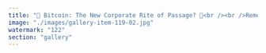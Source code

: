 ```yaml
---
title: "🚀 Bitcoin: The New Corporate Rite of Passage? 🥸<br /><br />Remember when climbing the career ladder meant mastering Excel macros or surviving your first team offsite? Well, that's so 2015. Today’s rite of passage: buying Bitcoin, holding through a dip, and explaining your investment thesis to your skeptical aunt at Thanksgiving.<br /><br />Initiation goes like this:<br />1. “It’s digital gold!” you proclaim, eyes shimmering with hope.<br />2. Market dips 30%. Existential reflection intensifies.<br />3. You Google “What is a seed phrase?” at 2am.<br />4. You tweet diamond hands, but your palms are sweating.<br />5. Eventually, you emerge: not rich, but now fluent in both memes and monetary policy.<br /><br />Congrats, you’re through the spiral. Next step: create a meme to prove it. <br /><br /><br />#CryptoCulture <br />#RiteOfPassage <br />#ResonantFinance"
image: "./images/gallery-item-119-02.jpg"
watermark: "122"
section: "gallery"
---
```

